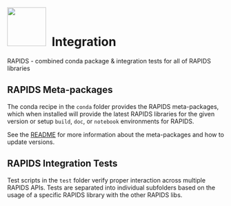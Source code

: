 # <div align="left"><img src="https://rapids.ai/assets/images/RAPIDS-logo-white.svg" width="90px"/>&nbsp; Integration

RAPIDS - combined conda package &amp; integration tests for all of RAPIDS libraries

## RAPIDS Meta-packages

The conda recipe in the `conda` folder provides the RAPIDS meta-packages, which
when installed will provide the latest RAPIDS libraries for the given version or
setup `build`, `doc`, or `notebook` environments for RAPIDS.

See the [README](conda/recipes/README.md) for more information about the
meta-packages and how to update versions.

## RAPIDS Integration Tests

Test scripts in the `test` folder verify proper interaction across multiple
RAPIDS APIs.  Tests are separated into individual subfolders based on the usage
of a specific RAPIDS library with the other RAPIDS libs.

